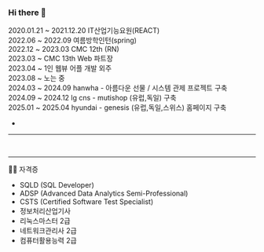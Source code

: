 ### Hi there 👋

2020.01.21 ~ 2021.12.20 IT산업기능요원(REACT) <br />
2022.06 ~ 2022.09 여름방학인턴(spring) <br />
2022.12 ~ 2023.03 CMC 12th (RN) <br />
2023.03 ~ CMC 13th Web 파트장 <br />
2023.04 ~ 1인 웹뷰 어플 개발 외주 <br />
2023.08 ~ 노는 중 <br />
2024.03 ~ 2024.09 hanwha - 아름다운 선물 / 시스템 관제 프로젝트 구축 <br />
2024.09 ~ 2024.12 lg cns - mutishop (유럽,독일) 구축 <br />
2025.01 ~ 2025.04 hyundai - genesis (유럽,독일,스위스) 홈페이지 구축 <br />

-

---
<br />

---
✍🏻 자격증
- SQLD (SQL Developer)
- ADSP (Advanced Data Analytics Semi-Professional)
- CSTS (Certified Software Test Specialist)
- 정보처리산업기사
- 리눅스마스터 2급
- 네트워크관리사 2급
- 컴퓨터활용능력 2급
